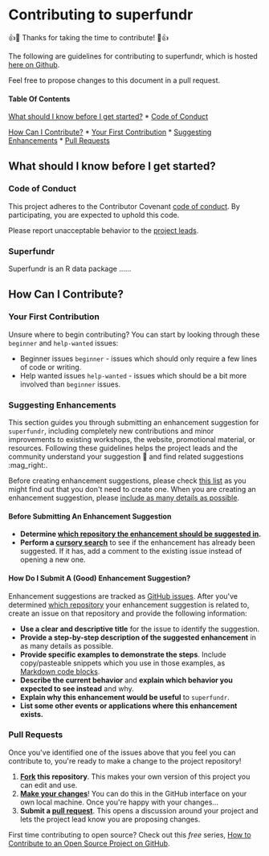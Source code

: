 
Contributing to superfundr
==========================

:+1::tada: Thanks for taking the time to contribute! :tada::+1:

The following are guidelines for contributing to superfundr, which is hosted [here on Github](https://github.com/hepplerj/superfundr/).

Feel free to propose changes to this document in a pull request.

#### Table Of Contents

[What should I know before I get started?](#what-should-i-know-before-i-get-started) \* [Code of Conduct](#code-of-conduct)

[How Can I Contribute?](#how-can-i-contribute) \* [Your First Contribution](#your-first-contribution) \* [Suggesting Enhancements](#suggesting-enhancements) \* [Pull Requests](#pull-requests)

What should I know before I get started?
----------------------------------------

### Code of Conduct

This project adheres to the Contributor Covenant [code of conduct](CODE_OF_CONDUCT.md). By participating, you are expected to uphold this code.

Please report unacceptable behavior to the [project leads](README.md#project-leads).

### Superfundr

Superfundr is an R data package ......

How Can I Contribute?
---------------------

### Your First Contribution

Unsure where to begin contributing? You can start by looking through these `beginner` and `help-wanted` issues:

-   Beginner issues `beginner` - issues which should only require a few lines of code or writing.
-   Help wanted issues `help-wanted` - issues which should be a bit more involved than `beginner` issues.

### Suggesting Enhancements

This section guides you through submitting an enhancement suggestion for `superfundr`, including completely new contributions and minor improvements to existing workshops, the website, promotional material, or resources. Following these guidelines helps the project leads and the community understand your suggestion :pencil: and find related suggestions :mag\_right:.

Before creating enhancement suggestions, please check [this list](#before-submitting-an-enhancement-suggestion) as you might find out that you don't need to create one. When you are creating an enhancement suggestion, please [include as many details as possible](#how-do-i-submit-a-good-enhancement-suggestion).

#### Before Submitting An Enhancement Suggestion

-   **Determine [which repository the enhancement should be suggested in](#superfundr).**
-   **Perform a [cursory search](https://github.com/issues?q=+is%3Aissue+user%3Asuperfundr)** to see if the enhancement has already been suggested. If it has, add a comment to the existing issue instead of opening a new one.

#### How Do I Submit A (Good) Enhancement Suggestion?

Enhancement suggestions are tracked as [GitHub issues](https://guides.github.com/features/issues/). After you've determined [which repository](#superfundr) your enhancement suggestion is related to, create an issue on that repository and provide the following information:

-   **Use a clear and descriptive title** for the issue to identify the suggestion.
-   **Provide a step-by-step description of the suggested enhancement** in as many details as possible.
-   **Provide specific examples to demonstrate the steps**. Include copy/pasteable snippets which you use in those examples, as [Markdown code blocks](https://help.github.com/articles/markdown-basics/#multiple-lines).
-   **Describe the current behavior** and **explain which behavior you expected to see instead** and why.
-   **Explain why this enhancement would be useful** to `superfundr`.
-   **List some other events or applications where this enhancement exists.**

### Pull Requests

Once you've identified one of the issues above that you feel you can contribute to, you're ready to make a change to the project repository!

1.  **[Fork](https://help.github.com/articles/fork-a-repo/) this repository**. This makes your own version of this project you can edit and use.
2.  **[Make your changes](https://guides.github.com/activities/forking/#making-changes)**! You can do this in the GitHub interface on your own local machine. Once you're happy with your changes...
3.  **Submit a [pull request](https://help.github.com/articles/proposing-changes-to-a-project-with-pull-requests/)**. This opens a discussion around your project and lets the project lead know you are proposing changes.

First time contributing to open source? Check out this *free* series, [How to Contribute to an Open Source Project on GitHub](https://egghead.io/series/how-to-contribute-to-an-open-source-project-on-github).
